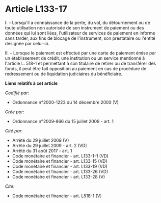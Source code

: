 # Article L133-17

I. – Lorsqu'il a connaissance de la perte, du vol, du détournement ou de toute utilisation non autorisée de son instrument de
paiement ou des données qui lui sont liées, l'utilisateur de services de paiement en informe sans tarder, aux fins de blocage
de l'instrument, son prestataire ou l'entité désignée par celui-ci. 

II. – Lorsque le paiement est effectué par une carte de paiement émise par un établissement de crédit, une institution ou un
service mentionné à l'article L. 518-1 et permettant à son titulaire de retirer ou de transférer des fonds, il peut être fait
opposition au paiement en cas de procédure de redressement ou de liquidation judiciaires du bénéficiaire.

**Liens relatifs à cet article**

_Codifié par_:

  - Ordonnance n°2000-1223 du 14 décembre 2000 (V)

_Créé par_:

  - Ordonnance n°2009-866 du 15 juillet 2009 - art. 1

_Cité par_:

  - Arrêté du 29 juillet 2009 (V)
  - Arrêté du 29 juillet 2009 - art. 2 (VD)
  - Arrêté du 31 août 2017 - art. 1
  - Code monétaire et financier - art. L133-1-1 (VD)
  - Code monétaire et financier - art. L133-15 (VD)
  - Code monétaire et financier - art. L133-19 (VD)
  - Code monétaire et financier - art. L133-26 (VD)
  - Code monétaire et financier - art. L133-28 (V)

_Cite_:

  - Code monétaire et financier - art. L518-1 (V)
